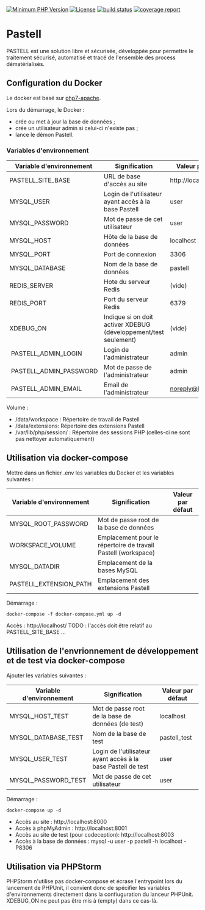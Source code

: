 [![Minimum PHP Version](http://img.shields.io/badge/php-%207.0-8892BF.svg)](https://php.net/)
[![License](https://img.shields.io/badge/licence-CeCILL%20v2-blue.svg)](http://www.cecill.info/licences/Licence_CeCILL_V2-fr.html)
[![build status](https://gitlab.libriciel.fr/pastell/pastell/badges/master/build.svg)](https://gitlab.libriciel.fr/pastell/pastell/commits/master)
[![coverage report](https://gitlab.libriciel.fr/pastell/pastell/badges/master/coverage.svg)](https://gitlab.libriciel.fr/pastell/pastell/commits/master)

# Pastell

PASTELL est une solution libre et sécurisée,
 développée pour permettre le traitement sécurisé, automatisé et tracé 
 de l'ensemble des process dématérialisés.

## Configuration du Docker

Le docker est basé sur [php7-apache](https://hub.docker.com/_/php/).

Lors du démarrage, le Docker :
- crée ou met à jour la base de données ;
- crée un utilisateur admin si celui-ci n'existe pas ; 
- lance le démon Pastell.
 
### Variables d'environnement

| Variable d'environnement | Signification | Valeur par défaut |
|----| ---- | ---- |
| PASTELL_SITE_BASE | URL de base d'accès au site | http://localhost/ |
| MYSQL_USER | Login de l'utilisateur ayant accès à la base Pastell | user |
| MYSQL_PASSWORD | Mot de passe de cet utilisateur | user |
| MYSQL_HOST | Hôte de la base de données | localhost
| MYSQL_PORT | Port de connexion | 3306 |
| MYSQL_DATABASE | Nom de la base de données | pastell |
| REDIS_SERVER | Hote du serveur Redis | (vide) |
| REDIS_PORT | Port du serveur Redis | 6379 |
| XDEBUG_ON | Indique si on doit activer XDEBUG (développement/test seulement) | (vide) |
| PASTELL_ADMIN_LOGIN | Login de l'administrateur | admin |
| PASTELL_ADMIN_PASSWORD | Mot de passe de l'administrateur | admin |
| PASTELL_ADMIN_EMAIL | Email de l'administrateur | noreply@libriciel.coop |


Volume : 

- /data/workspace : Répertoire de travail de Pastell
- /data/extensions: Répertoire des extensions Pastell
- /var/lib/php/session/ : Répertoire des sessions PHP (celles-ci ne sont pas nettoyer automatiquement)


## Utilisation via docker-compose

Mettre dans un fichier .env les variables du Docker et les variables suivantes :

| Variable d'environnement | Signification | Valeur par défaut |
|----| ---- | ---- |
| MYSQL_ROOT_PASSWORD | Mot de passe root de la base de données |
| WORKSPACE_VOLUME | Emplacement pour le répertoire de travail Pastell (workspace) |
| MYSQL_DATADIR | Emplacement de la bases MySQL |
| PASTELL_EXTENSION_PATH | Emplacement des extensions Pastell|

Démarrage : 
```
docker-compose -f docker-compose.yml up -d
```


Accès : http://localhost/ TODO : l'accès doit être relatif au PASTELL_SITE_BASE ...

## Utilisation de l'envrionnement de développement et de test via docker-compose


Ajouter les variables suivantes : 

| Variable d'environnement | Signification | Valeur par défaut |
| ----| ---- | ---- |
| MYSQL_HOST_TEST | Mot de passe root de la base de données (de test) | localhost |
| MYSQL_DATABASE_TEST | Nom de la base de test | pastell_test |
| MYSQL_USER_TEST | Login de l'utilisateur ayant accès à la base Pastell de test | user |
| MYSQL_PASSWORD_TEST | Mot de passe de cet utilisateur | user |


Démarrage : 
```
docker-compose up -d
```

- Accès au site : http://localhost:8000
- Accès à phpMyAdmin : http://localhost:8001 
- Accès au site de test (pour codeception): http://localhost:8003
- Accès à la base de données : mysql -u user -p pastell -h localhost -P8306

## Utilisation via PHPStorm

PHPStorm n'utilise pas docker-compose et écrase l'entrypoint lors du lancement de PHPUnit, 
il convient donc de spécifier les variables d'environnements directement dans la confiuguration du lanceur PHPUnit.
XDEBUG_ON ne peut pas être mis à (empty) dans ce cas-là.

